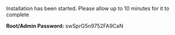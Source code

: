 Installation has been started. Please allow up to 10 minutes for it to complete  
  
**Root/Admin Password:** swSprG5n9752FA9CaN